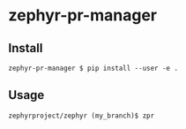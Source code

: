 # zephyr-pr-manager

## Install

```shell
zephyr-pr-manager $ pip install --user -e .
```

## Usage

```shell
zephyrproject/zephyr (my_branch)$ zpr
```
